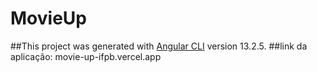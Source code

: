# MovieUp

##This project was generated with [Angular CLI](https://github.com/angular/angular-cli) version 13.2.5.
##link da aplicação: movie-up-ifpb.vercel.app

